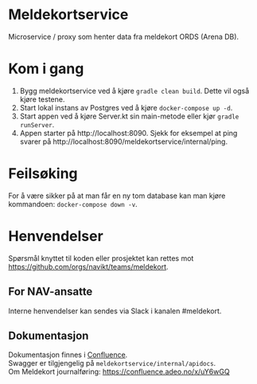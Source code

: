 # Meldekortservice

Microservice / proxy som henter data fra meldekort ORDS (Arena DB).

# Kom i gang
1. Bygg meldekortservice ved å kjøre `gradle clean build`. Dette vil også kjøre testene.
2. Start lokal instans av Postgres ved å kjøre `docker-compose up -d`.
3. Start appen ved å kjøre Server.kt sin main-metode eller kjør `gradle runServer`.
4. Appen starter på http://localhost:8090. Sjekk for eksempel at ping svarer på http://localhost:8090/meldekortservice/internal/ping.

# Feilsøking
For å være sikker på at man får en ny tom database kan man kjøre kommandoen: `docker-compose down -v`.

# Henvendelser
Spørsmål knyttet til koden eller prosjektet kan rettes mot https://github.com/orgs/navikt/teams/meldekort.

## For NAV-ansatte
Interne henvendelser kan sendes via Slack i kanalen #meldekort.

## Dokumentasjon
Dokumentasjon finnes i [Confluence](https://confluence.adeo.no/display/TMP/Meldekort-api).  
Swagger er tilgjengelig på `meldekortservice/internal/apidocs`.  
Om Meldekort journalføring: https://confluence.adeo.no/x/uY6wGQ